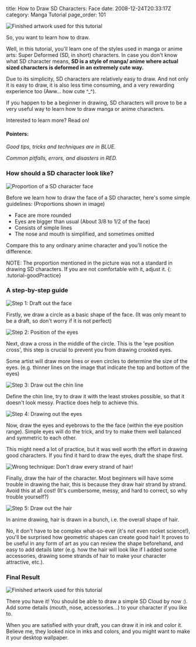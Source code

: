 title: How to Draw SD Characters: Face
date: 2008-12-24T20:33:17Z
category: Manga Tutorial
page_order: 101

![Finished artwork used for this tutorial]({filename}/images/2008/12/finished.jpg)

So, you want to learn how to draw.

Well, in this tutorial, you'll learn one of the styles used in manga or anime
arts: Super Deformed (SD, in short) characters. In case you don't know what SD
character means, **SD is a style of manga/ anime where actual sized characters
is deformed in an extremely cute way.**

Due to its simplicity, SD characters are relatively easy to draw. And not only
it is easy to draw, it is also less time consuming, and a very rewarding
experience too (Aww… how cute ^\_^).

If you happen to be a beginner in drawing, SD characters will prove to be a
very useful way to learn how to draw manga or anime characters.

Interested to learn more? Read on!


#### Pointers:

<em class="tutorial-goodPractice">Good tips, tricks and techniques are in BLUE.</em>

<em class="tutorial-badPractice">Common pitfalls, errors, and disasters in RED.</em>

### How should a SD character look like?

![Proportion of a SD character face]({filename}/images/2008/12/proportion.png)

Before we learn how to draw the face of a SD character, here's some simple
guidelines: (Proportions shown in image)


- Face are more rounded
- Eyes are bigger than usual (About 3/8 to 1/2 of the face)
- Consists of simple lines
- The nose and mouth is simplified, and sometimes omitted

Compare this to any ordinary anime character and you'll notice
the difference.

NOTE: The proportion mentioned in the picture was not a standard in drawing SD
characters. If you are not comfortable with it, adjust it.
{: .tutorial-goodPractice}

### A step-by-step guide

![Step 1: Draft out the face]({filename}/images/2008/12/step1.png)

Firstly, we draw a circle as a basic shape of the face. (It was only meant to
be a draft, so don't worry if it is not perfect)

![Step 2: Position of the eyes]({filename}/images/2008/12/step2.png)

Next, draw a cross in the middle of the circle. <span class=
"tutorial-goodPractice">This is the 'eye position cross', this step is crucial
to prevent you from drawing crooked eyes.</span>

Some artist will draw more lines or even circles to determine the size of the
eyes. (e.g. thinner lines on the image that indicate the top and bottom of the
eyes)

![Step 3: Draw out the chin line]({filename}/images/2008/12/step3.png)

Define the chin line, <span class="tutorial-goodPractice">try to draw it with
the least strokes possible, so that it doesn't look messy. Practice does help
to achieve this.</span>

![Step 4: Drawing out the eyes]({filename}/images/2008/12/step4.png)

Now, draw the eyes and eyebrows to the the face (within the eye position
range). Simple eyes will do the trick, and try to make them well balanced and
symmetric to each other.

This might need a lot of practice, but it was well worth the effort in drawing
good characters. If you find it hard to draw the eyes, draft the shape first.

![Wrong technique: Don't draw every strand of hair!]({filename}/images/2008/12/wrongtech.png)

Finally, draw the hair of the character. Most beginners will have some trouble
in drawing the hair, <span class= "tutorial-badPractice">this is because they
draw hair strand by strand. Avoid this at all cost! (It's cumbersome, messy,
and hard to correct, so why trouble yourself?)</span>

![Step 5: Draw out the hair]({filename}/images/2008/12/step5.png)

<span class="tutorial-goodPractice">In anime drawing, hair is drawn in a bunch,
i.e. the overall shape of hair.</span>

No, it don't have to be complex what-so-ever (it's not even rocket science!),
you'll be surprised how geometric shapes can create good hair! It proves to be
useful in any form of art as you can review the shape beforehand, and easy to
add details later (e.g. how the hair will look like if I added some
accessories, drawing some strands of hair to make your character attractive,
etc.).

### Final Result

![Finished artwork used for this tutorial]({filename}/images/2008/12/finished.jpg)

There you have it! You should be able to draw a simple SD Cloud by now :). Add
some details (mouth, nose, accessories…) to your character if you like to.

When you are satisfied with your draft, you can draw it in ink and color it.
Believe me, they looked nice in inks and colors, and you might want to make it
your desktop wallpaper.
